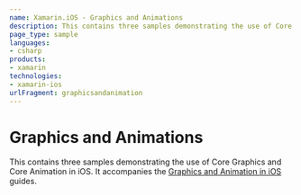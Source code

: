 ```yaml
---
name: Xamarin.iOS - Graphics and Animations
description: This contains three samples demonstrating the use of Core Graphics and Core Animation in iOS. It accompanies the Graphics and Animation in iOS...
page_type: sample
languages:
- csharp
products:
- xamarin
technologies:
- xamarin-ios
urlFragment: graphicsandanimation
---
```

# Graphics and Animations

This contains three samples demonstrating the use of Core Graphics and Core Animation in iOS. It accompanies the [Graphics and Animation in iOS](https://developer.xamarin.com/guides/ios/application_fundamentals/graphics_animation_ios/) guides.